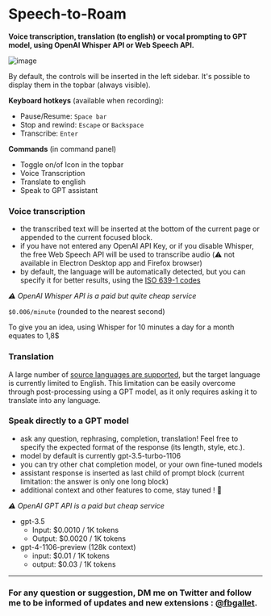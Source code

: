 # Speech-to-Roam

**Voice transcription, translation (to english) or vocal prompting to GPT model, using OpenAI Whisper API or Web Speech API.**

![image](https://github.com/fbgallet/roam-extension-speech-to-roam/assets/74436347/369b7667-773e-4ef6-9bb6-a70cc2d78971)

By default, the controls will be inserted in the left sidebar. It's possible to display them in the topbar (always visible).

**Keyboard hotkeys** (available when recording):
- Pause/Resume: `Space bar`
- Stop and rewind: `Escape` or `Backspace`
- Transcribe: `Enter`

**Commands** (in command panel)
- Toggle on/of Icon in the topbar
- Voice Transcription
- Translate to english
- Speak to GPT assistant

### Voice transcription
- the transcribed text will be inserted at the bottom of the current page or appended to the current focused block.
- if you have not entered any OpenAI API Key, or if you disable Whisper, the free Web Speech API will be used to transcribe audio (⚠️ not available in Electron Desktop app and Firefox browser)
- by default, the language will be automatically detected, but you can specify it for better results, using the [ISO 639-1 codes](https://en.wikipedia.org/wiki/List_of_ISO_639-1_codes)

_⚠️ OpenAI Whisper API is a paid but quite cheap service_

`$0.006/minute` (rounded to the nearest second)

To give you an idea, using Whisper for 10 minutes a day for a month equates to 1,8$


### Translation
A large number of [source languages are supported](https://platform.openai.com/docs/guides/speech-to-text/supported-languages), but the target language is currently limited to English. This limitation can be easily overcome through post-processing using a GPT model, as it only requires asking it to translate into any language.


### Speak directly to a GPT model
- ask any question, rephrasing, completion, translation! Feel free to specify the expected format of the response (its length, style, etc.).
- model by default is currently gpt-3.5-turbo-1106
- you can try other chat completion model, or your own fine-tuned models
- assistant response is inserted as last child of prompt block (current limitation: the answer is only one long block)
- additional context and other features to come, stay tuned ! 🚀

_⚠️ OpenAI GPT API is a paid but cheap service_
- gpt-3.5
    - Input: $0.0010 / 1K tokens
    - Output: $0.0020 / 1K tokens
- gpt-4-1106-preview (128k context)
    - input: $0.01 / 1K tokens
    - output: $0.03 / 1K tokens

---

### For any question or suggestion, DM me on **Twitter** and follow me to be informed of updates and new extensions : [@fbgallet](https://twitter.com/fbgallet).
